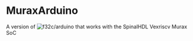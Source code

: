 # MuraxArduino
A version of ![f32c/arduino](https://github.com/f32c/arduino) that works with the SpinalHDL Vexriscv Murax SoC

